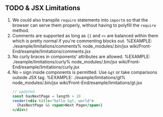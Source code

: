 ## TODO & JSX Limitations

1. We could also transpile `require` statements into `import`s so that the browser can serve them properly, without having to polyfill the `require` method.
1. Comments are supported as long as `{}` and `<>` are balanced within them which is pretty normal if you're commenting blocks out.
    %EXAMPLE: ./example/limitations/comments%
    <fork lang="jsx">
      node_modules/.bin/jsx wiki/Front-End/example/limitations/comments.jsx
    </fork>
1. No curly braces in components' attributes are allowed.
    %EXAMPLE: ./example/limitations/curly%
    <fork stderr lang="jsx">
      node_modules/.bin/jsx wiki/Front-End/example/limitations/curly.jsx
    </fork>
1. No `>` sign inside components is permitted. Use `&gt` or take comparisons outside JSX tag.
    %EXAMPLE: ./example/limitations/gt%
    <fork stderr lang="jsx">
      node_modules/.bin/jsx wiki/Front-End/example/limitations/gt.jsx
    </fork>
    ```jsx
    // updated
    const hasNextPage = length > 10
    render(<div title="hello &gt; world">
      {hasNextPage && <span>Next Page</span>}
    </div>)
    ```